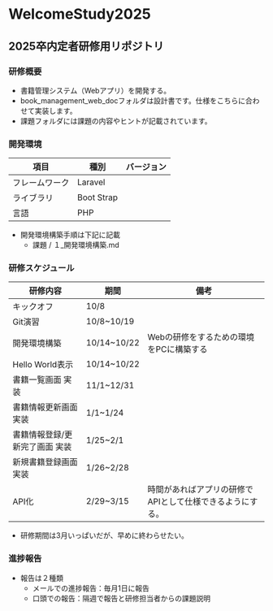 # WelcomeStudy2025

## 2025卒内定者研修用リポジトリ

### 研修概要

- 書籍管理システム（Webアプリ）を開発する。
- book_management_web_docフォルダは設計書です。仕様をこちらに合わせて実装します。
- 課題フォルダには課題の内容やヒントが記載されています。

### 開発環境

| 項目 | 種別 | バージョン|
| --- | --- | --- |
|フレームワーク|Laravel||
|ライブラリ|Boot Strap||
|言語| PHP||

- 開発環境構築手順は下記に記載
  - 課題 / １_開発環境構築.md

### 研修スケジュール

| 研修内容 | 期間 | 備考|
| --- | --- | --- |
|キックオフ|10/8||
|Git演習|10/8~10/19||
|開発環境構築|10/14~10/22|Webの研修をするための環境をPCに構築する　|
|Hello World表示|10/14~10/22||
|書籍一覧画面 実装|11/1~12/31||
|書籍情報更新画面 実装|1/1~1/24||
|書籍情報登録/更新完了画面 実装|1/25~2/1||
|新規書籍登録画面 実装|1/26~2/28||
|API化|2/29~3/15| 時間があればアプリの研修でAPIとして仕様できるようにする。|

- 研修期間は3月いっぱいだが、早めに終わらせたい。

### 進捗報告

- 報告は２種類
  - メールでの進捗報告：毎月1日に報告
  - 口頭での報告：隔週で報告と研修担当者からの課題説明

